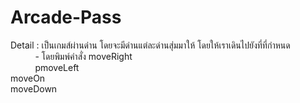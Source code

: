 # Arcade-Pass

Detail : เป็นเกมส์ผ่านด่าน โดยจะมีด่านแต่ละด่านสุ่มมาให้ โดยให้เราเดินไปยังที่ที่กำหนด<br>
&nbsp;&nbsp;&nbsp;&nbsp;&nbsp;&nbsp;&nbsp;&nbsp;&nbsp;&nbsp;- โดยพิมพ์คำสั่ง moveRight<br>
&nbsp;&nbsp;&nbsp;&nbsp;&nbsp;&nbsp;&nbsp;&nbsp;&nbsp;&nbsp;pmoveLeft<br>
                                                                                  moveOn<br>
                                                                                  moveDown<br>
